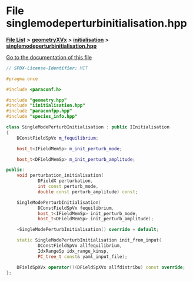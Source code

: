

# File singlemodeperturbinitialisation.hpp

[**File List**](files.md) **>** [**geometryXVx**](dir_e51b496b46dd687775e46e0826614574.md) **>** [**initialisation**](dir_cdb336346544d0d5f695f9cdfe73a70e.md) **>** [**singlemodeperturbinitialisation.hpp**](geometryXVx_2initialisation_2singlemodeperturbinitialisation_8hpp.md)

[Go to the documentation of this file](geometryXVx_2initialisation_2singlemodeperturbinitialisation_8hpp.md)


```C++
// SPDX-License-Identifier: MIT

#pragma once

#include <paraconf.h>

#include "geometry.hpp"
#include "iinitialisation.hpp"
#include "paraconfpp.hpp"
#include "species_info.hpp"

class SingleModePerturbInitialisation : public IInitialisation
{
    DConstFieldSpVx m_fequilibrium;

    host_t<IFieldMemSp> m_init_perturb_mode;

    host_t<DFieldMemSp> m_init_perturb_amplitude;

public:
    void perturbation_initialisation(
            DFieldX perturbation,
            int const perturb_mode,
            double const perturb_amplitude) const;

    SingleModePerturbInitialisation(
            DConstFieldSpVx fequilibrium,
            host_t<IFieldMemSp> init_perturb_mode,
            host_t<DFieldMemSp> init_perturb_amplitude);

    ~SingleModePerturbInitialisation() override = default;

    static SingleModePerturbInitialisation init_from_input(
            DConstFieldSpVx allfequilibrium,
            IdxRangeSp idx_range_kinsp,
            PC_tree_t const& yaml_input_file);

    DFieldSpXVx operator()(DFieldSpXVx allfdistribu) const override;
};
```


